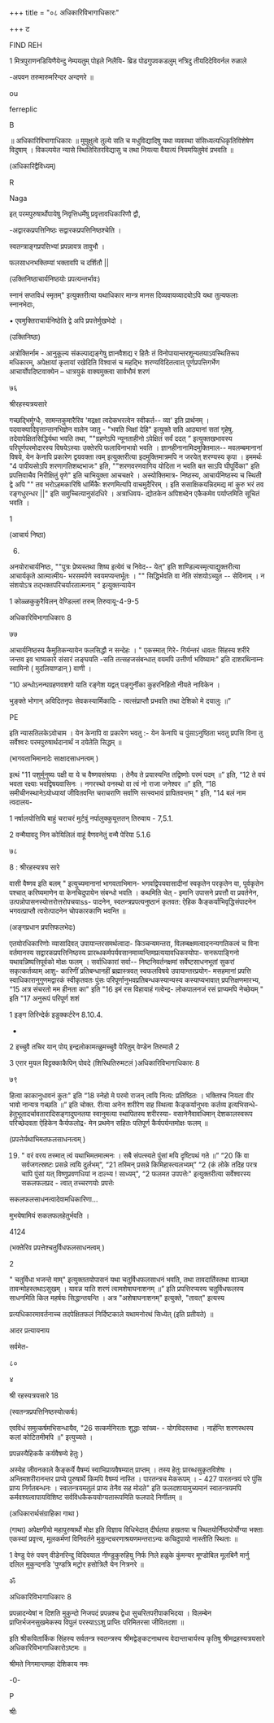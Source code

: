 +++
title = "०८ अधिकारिविभागाधिकारः"

+++
ट 

FIND REH 

1 मित्रपुराणनडियिणैयेन्दु नेम्पयतुम् पोइले निलैयि- ब्रिड पोढगुपवकडलुम् नत्रिदु तीयदिदेविवर्नल रुळाले 

-अपवन तरुमारुमरिन्दर अन्दणरे ॥ 

ou 

ferreplic 

B 

॥ अधिकारिविभागाधिकारः ॥ मुमुक्षुत्वे तुल्ये सति च मधुविद्यादिषु यथा व्यवस्था संसिध्यत्यधिकृतिविशेषेण विदुषाम् । विकल्पयेत न्यासे स्थितिरितरविद्यासु च तथा नियत्या वैयात्यं नियमयितुमेवं प्रभवति ॥ 

(अधिकारिद्वैविध्यम्) 

R 

Naga 

इत् परमपुरुषार्थोपायेषु निवृत्तिधर्मेषु प्रवृत्तावधिकारिणौ द्वौ, 

-अद्वारकप्रपत्तिनिष्ठः सद्वारकप्रपत्तिनिष्ठश्चेति । 

स्वतन्त्राङ्गप्रपत्तिभ्यां प्रपन्नावत्र तावुभौ । 

फलसाधनभक्तिम्यां भक्तावपि च दर्शितौ || 

(उक्तिनिष्ठाचार्यनिष्ठयोः प्रपत्यन्तर्भावः) 

स्नानं सप्तविधं स्मृतम्" इत्युक्तरीत्या यथाधिकार मान्त्र मानस दिव्यवायव्यादयोऽपि यथा तुल्यफलाः स्नानभेदाः, 

• एवमुक्तिराचार्यनिष्ठेति द्वे अपि प्रपत्तेर्मुखभेदो । 

(उक्तिनिष्ठा) 

अत्रोक्तिर्नाम - आनुकूल्य संकल्पाद्यङ्गेषु ज्ञानवैशद्य र हितैः तं विनोपायान्तरशून्यतयाऽवस्थितिरूप मधिकारम्, अपेक्षायां कृतायां रखेदिति विश्वासं च महद्भिः शरण्यविदितत्वात् पूर्णप्रपत्तिगर्भेण आचार्योपदिष्टवाक्येन – धात्रयुकं वाक्यमुक्त्वा सार्वभौमं शरणं 

७६ 

श्रीरहस्यत्रयसारे 

गच्छद्भिर्मुग्धैः, सामन्तकुमारैरिव 'मद्रक्षा त्वदेकभरत्वेन स्वीकर्त-- व्या' इति प्रार्थनम् । पदवाक्यादिवृत्तान्तानभिज्ञेन वालेन जातु - "भवति भिक्षां देहि" इत्युक्ते सति आठ्यानां सतां गृहेषु. तदेवापेक्षितसिद्धिर्यथा भवति तथा, ""ग्रहणेऽपि न्यूनताहीनो ऽपेक्षितं सर्वं ददत् ” इत्युक्तखभावस्य परिपूर्णपरमोदारस्य विषयेऽस्याः उक्तेरपि फलाविनाभावो भवति । ज्ञानहीनानामिदमुक्तिमाल-- मवलम्बमानानां विषये, येन केनापि प्रकारेण द्वयवक्ता त्वम् इत्युक्तरीत्या इदमुक्तिमात्रमपि न जरयेत् शरण्यस्य कृपा । इममर्थः "4 पापीयसोऽपि शरणागतिशब्दभाजः" इति, ""शरणवरणवागिय योदिता न भवति बत साऽपि घीपूर्विका" इति प्रपत्तिवाचैव निरीक्षितुं वृणे" इति चाभियुक्ता आचचक्षरे । अस्योक्तिमात्र- निष्ठस्य, आचार्यनिष्ठस्य च स्थिती द्वे अपि "" तव भरोऽहमकारिषि धार्मिकैः शरणमित्यपि वाचमुदैरिरम् । इति ससाक्षिकयन्निदमद्य मां कुरु भरं तव रङ्गधुरन्धर ||" इति समुच्चित्यानुसंदधिरे । अत्राधिवय- द्योतकेन अपिशब्देन एकैकमेव पर्याप्तमिति सूचितं भवति । 

1 

(आचार्य निष्ठा) 

6. 

अनयोराचार्यनिष्ठः, ""पुत्रः प्रेष्यस्तथा शिष्य इत्येवं च निवेद-- येत्” इति शाण्डिल्यस्मृत्याद्युक्तरीत्या आचार्यकृते आत्मात्मीय- भरसमर्पणे स्वयमप्यन्तर्भूतः । "" सिद्धिर्भवति वा नेति संशयोऽच्युत -- सेविनाम् । न संशयोऽत्र तद्भक्तपरिचर्यारतात्मनाम् " इत्युक्तन्यायेन 

1 कोळ्ळकुकुरैविलन् वेण्डिल्लां तरुम् तिरुवायू-4-9-5 

अधिकारिविभागाधिकारः 8 

७७ 

आचार्यनिष्ठस्य कैमुतिकन्यायेन फलसिद्धौ न सन्देहः । " एकस्मात् गिरे- गिर्यन्तरं धावतः सिंहस्य शरीरे जन्तव इव भाष्यकारे संसारं लङ्घयति -सति तत्सहजसंबन्धात् वयमपि उत्तीर्णा भविष्यामः" इति दाशरथिनाम्नः स्वामिनो ( मुदलियाण्डान् ) वाणी । 

“10 अन्धोऽनन्घग्रहणवशगो याति रङ्गेश यद्वत् पङ्गुर्नीका कुहरनिहितो नीयते नाविकेन । 

भुङ्क्ते भोगान् अविदितनृपः सेवकस्यार्मिकादिः - त्वत्संप्राप्तौ प्रभवति तथा देशिको मे दयालुः ॥” 

PE 

इति न्यासतिलकेऽवोचाम । येन केनापि वा प्रकारेण भवतु :- येन केनापि च पुंसाऽनुष्ठिता भवतु प्रपत्ति विना तु सर्वेश्वरः परमपुरुषार्थदानार्थं न दयेतेति सिद्धम् ॥ 

(भागवताभिमानादेः साक्षादसाधनत्वम् ) 

इत्थं "11 पशुर्मुनुष्यः पक्षी वा ये च वैष्णवसंश्रयाः । तेनैव ते प्रयास्यन्ति तद्विष्णोः परमं पदम् ॥” इति, “12 ते वयं भवता रक्ष्याः भवद्विषयवासिनः । नगरस्थो वनस्थो वा त्वं नो राजा जनेश्वर ॥” इति, “18 समीचीनस्थानेऽयोध्यायां जीवितवन्ति चराचराणि सर्वाणि सत्स्वभावं प्रापितवन्तम् " इति, "14 बलं नाम त्वदालय- 

1 नर्षालयोत्तियि बाहुं चराचरं मुर्टवुं नर्पालुक्कुयूत्ततन् तिरुवाय - 7,5.1. 

2 वन्मैयावदु निन कोयिलिलं वाहूं वैणवनेतुं वन्मै पेरिया 5.1.6 

७८ 

8 : श्रीरहस्यत्रय सारे 

वासी वैष्णव इति बलम् " इत्युच्यमानानां भागवताभिमान- भगवद्विपयवासादीनां स्वकृतेन परकृतेन वा, पूर्वकृतेन पश्चात् करिष्यमाणेन वा केनचिदुपायेन संबन्धो भवति । कथमिति चेत् - इमानि उपासने प्रपत्तौ वा प्रवर्तनेन, उत्पन्नोपासनस्योत्तरोत्तरोपचयाss- पादनेन, स्वतन्त्रप्रपत्यनुष्ठानं कृतवत: ऐहिक कैङ्कर्याभिवृद्धिसंपादनेन भगवत्प्राप्तौ त्वरोत्पादनेन चोपकारकाणि भवन्ति ॥ 

(अङ्गप्रधान प्रपत्तिफलभेदः) 

एतयोरधिकारिणोः व्यासादिवत् उपायान्तरसमर्थत्वादा- किञ्चन्यमन्तरा, विलम्बक्षमत्वादनन्यगतिकत्वं च विना वर्तमानस्य सद्वारकप्रपत्तिनिष्ठस्य प्रारब्धकर्मपर्यवसानमाव्यन्तिमप्रत्ययावधिकस्योपा- सनरूपाङ्गिनो यथावन्निष्पत्तिपूर्वको मोक्षः फलम् । सर्वाधिकारां सर्वा-- निष्टनिवर्तनक्षमां सर्वेष्टसाधनभूतां सुकरां सकृत्कर्तव्याम् आशु- कारिणीं प्रतिबन्धानहीं ब्रह्मास्त्रवत् स्वफलविषये उपायान्तरप्रयोग- मसहमानां प्रपत्ति स्वाधिकारानुगुणमद्वारकं स्वीकृतवतः पुंसः परिपूर्णानुभवप्रतिबन्धकस्यान्यस्य कस्याप्यभावात् प्रपत्तिक्षणमारभ्य, “15 अत्र संचरतो मम हीनता का" इति "16 इमं रस विहायाहं गत्वेन्द्र- लोकपालनजं रसं प्राप्यमपि नेच्छेयम् " इति "17 अनुरूपं परिपूर्ण शशं 

1 इङ्ग तिरिन्देर्क इडुक्कर्टरेन 8.10.4. 

- 

2 इच्चुवै तचिर यान् पोय् इन्द्रलोकामत्ळुमच्चुवै पेरितुम् वेण्डेन तिरुमालै 2 

3 एरार मुयल विट्टक्काकैपिन् पोवदे (शिरिथतिरुमटलं )अधिकारिविभागाधिकारः 8 

७९ 

हित्वा काकानुधावनं कुतः" इति “18 स्नेहो मे परमो राजन् त्वयि नित्य: प्रतिष्ठितः । भक्तिश्च नियता वीर भावो नान्यत्र गच्छति ॥” इति चोक्त. रीत्या अनेन शरीरेण सह स्थित्वा कैङ्कर्यानुभवः कर्तव्य इत्यभिसन्धे- हेतुभूतादर्चावतारादिसङ्गादुपनतया स्वानुमत्या स्थापितस्य शरीरस्या- वसानेनैवावधिमान् देशकालस्वरूप परिच्छेदवता ऐहिकेन कैर्यफलोद्र- मेन प्रथमेन सहितः पतिपूर्ण कैर्यपर्यन्तमोक्षः फलम् ॥ 

(प्रपत्तेर्यथाभिमतफलसाधनत्वम् ) 

19. " वरं वरय तस्मात् त्वं यथाभिमतमात्मनः । सबै संपत्स्यते पुंसां मयि दृष्टिपथं गते ॥” “20 किं वा सर्वजगत्स्रष्टः प्रसन्ने त्वयि दुर्लभम्”, “21 तस्मिन् प्रसन्ने किमिहास्त्यलभ्यम्” “2 (कं लोके तदिह परत्र चापि पुंसां यत् विष्णुप्रवणधियां न दाल्भ्य ! साध्यम्", “2 फलमत उपपत्तेः" इत्युक्तरीत्या सर्वेश्वरस्य सकलफलप्रद - त्वात् तच्चरणयोः प्रपत्तेः 

सकलफलसाधनत्वादेवामधिकारिणा... 

मुभयेषामियं सकलफलहेतुर्भवति । 

4124 

(भक्तेरिव प्रपत्तेश्चतुर्विधफलसाधनत्वम् ) 

2 

" चतुर्विधा भजन्ते माम्" इत्युक्ततयोपासनं यथा चतुर्विधफलसाधनं भवति, तथा तावदार्तिस्तथा वाञ्च्छा तावन्मोहस्तथाऽसुखम् । यावन्न याति शरणं त्वामशेषाघनाशनम् ॥” इति प्रपत्तिरप्यस्य चतुर्विधफलस्य साधनमिति किल महर्षयः सिद्धान्तयन्ति । अत्र "अशेषाघनाशनम्" इत्युक्ते, "तावत्" इत्यस्य 

प्रत्यधिकारमावर्तनाच्च तदपेक्षितफलं निर्दिष्टकाले यथामनोरथं सिध्येत् (इति प्रतीयते) ॥ 

आदर प्रत्यायनाय 

सर्वमेत- 

८० 

४ 

श्री रहस्यत्रयसारे 18 

(स्वतन्त्रप्रपत्तिनिष्ठस्योत्कर्षः) 

एवविधं समुत्कर्षमभिसन्धायैव, "26 सत्कर्मनिरताः शुद्धाः सांख्य- - योगविदस्तथा । नार्हन्ति शरणस्थस्य कलां कोटितमीमपि ॥" इत्युच्यते । 

प्रपन्नस्यैहिककै कर्यवैषम्ये हेतुः ) 

अस्येह जीवनकाले कैङ्कर्ये वैषम्यं स्वाभिप्रायवैषम्यात् प्राप्तम् । तस्य हेतुः प्रारब्धसुकृतविशेषः । अन्तिमशरीरानन्तर प्राप्ये पुरुषार्थे किमपि वैषम्यं नास्ति । पारतन्त्रच मेकरूपम् । - 427 पारतन्त्रयं परे पुंसि प्राप्य निर्गतबन्धनः । स्वातन्त्रयमतुलं प्राप्य तेनैव सह मोदते" इति फलदशायामुच्यमानं स्वातन्त्रयमपि कर्मवश्यत्वापायविशिष्ट सर्वविधकैकययोग्यतारूपमिति फलपादे निर्णीतम् ॥ 

(अधिकारार्थसंग्राहिका गाथा ) 

(गाथा) अपेक्षणीयो महापुरुषार्थो मोक्ष इति विज्ञाय विधिभेदात् दीर्घतया हखतया च स्थितयोर्निष्ठयोर्योग्या भक्ताः एकस्यां प्रवृत्त्य, मूलकर्मणां विनिवर्तने मुकुन्दचरणाश्रयणमन्तराऽन्यः कचिदुपायो नास्तीति स्थिताः ॥ 

1 वेण्डु पेरुं पयन् वीडेनरिन्दु विदिवयाल नीण्डुकुरुहियु निर्फ निले हळुके कुंमन्यर मूण्डोबिल मूलबिनै मार्नु दलिल मुकुन्दनडि 'पुण्डत्रि मट्रोर हसोत्रिलै येन नित्रनरे ॥ 

ॐ 

अधिकारिविभागाधिकारः 8 

प्रपन्नादन्येषां न दिशति मुकुन्दो निजपदं प्रपन्नश्च द्वेधा सुचरितपरीपाकभिदया । विलम्बेन प्राप्तिर्भजनसुखमेकस्य विपुलं परस्याऽऽशु प्राप्तिः परिमितरसा जीवितदशा ॥ 

इति श्रीकवितार्किक सिंहस्य सर्वतन्त्र स्वतन्त्रस्य श्रीमद्वेङ्कटनाथस्य वेदान्ताचार्यस्य कृतिषु श्रीमद्रहस्यत्रयसारे अधिकारिविभागाधिकारोऽष्टमः ॥ 

श्रीमते निगमान्तमहा देशिकाय नमः 

-0- 

P 

श्रीः 
